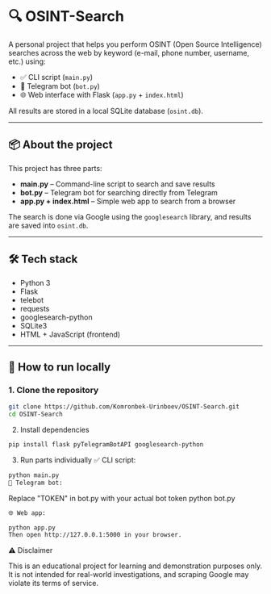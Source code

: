 # 🔍 OSINT-Search

A personal project that helps you perform OSINT (Open Source Intelligence) searches across the web by keyword (e-mail, phone number, username, etc.) using:
- ✅ CLI script (`main.py`)
- 🤖 Telegram bot (`bot.py`)
- 🌐 Web interface with Flask (`app.py` + `index.html`)

All results are stored in a local SQLite database (`osint.db`).

---

## 📦 About the project
This project has three parts:
- **main.py** – Command-line script to search and save results
- **bot.py** – Telegram bot for searching directly from Telegram
- **app.py + index.html** – Simple web app to search from a browser

The search is done via Google using the `googlesearch` library, and results are saved into `osint.db`.

---

## 🛠 Tech stack
- Python 3
- Flask
- telebot
- requests
- googlesearch-python
- SQLite3
- HTML + JavaScript (frontend)

---

## 🚀 How to run locally

### 1. Clone the repository
```bash
git clone https://github.com/Komronbek-Urinboev/OSINT-Search.git
cd OSINT-Search
```
2. Install dependencies
```bash
pip install flask pyTelegramBotAPI googlesearch-python
```

3. Run parts individually
✅ CLI script:
```bash
python main.py
🤖 Telegram bot:
```
Replace "TOKEN" in bot.py with your actual bot token
python bot.py
```bash
🌐 Web app:

python app.py
Then open http://127.0.0.1:5000 in your browser.
```
⚠️ Disclaimer

This is an educational project for learning and demonstration purposes only.
It is not intended for real-world investigations, and scraping Google may violate its terms of service.